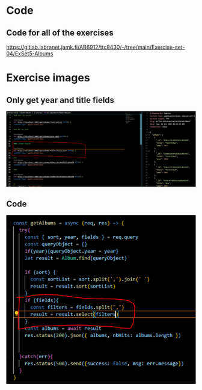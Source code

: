 # Code

## Code for all of the exercises

https://gitlab.labranet.jamk.fi/AB6912/ttc8430/-/tree/main/Exercise-set-04/ExSet5-Albums

# Exercise images

## Only get year and title fields

![get](/Exercise-set-05/Ex03/GET.png)

## Code

![code](/Exercise-set-05/Ex03/code.png)
